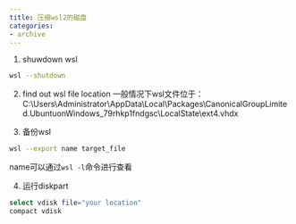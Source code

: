 ```yaml
---
title: 压缩wsl2的磁盘
categories:
- archive
---
```


<!-- more -->
1. shuwdown wsl
```bash
wsl --shutdown
```

2. find out wsl file location
一般情况下wsl文件位于：C:\Users\Administrator\AppData\Local\Packages\CanonicalGroupLimited.UbuntuonWindows_79rhkp1fndgsc\LocalState\ext4.vhdx

3. 备份wsl
```bash
wsl --export name target_file

```
name可以通过`wsl -l`命令进行查看

4. 运行diskpart
```bash
select vdisk file="your location"
compact vdisk

```
